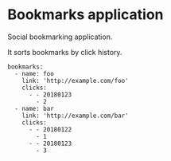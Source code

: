 # Bookmarks application

Social bookmarking application.

It sorts bookmarks by click history.

```bookmarks
bookmarks:
  - name: foo
    link: 'http://example.com/foo'
    clicks:
      - - 20180123
        - 2
  - name: bar
    link: 'http://example.com/bar'
    clicks:
      - - 20180122
        - 1
      - - 20180123
        - 3
```
